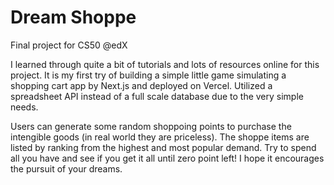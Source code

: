 # Dream Shoppe

Final project for CS50 @edX

I learned through quite a bit of tutorials and lots of resources online for this project.
It is my first try of building a simple little game simulating a shopping cart app by Next.js and deployed on Vercel.
Utilized a spreadsheet API instead of a full scale database due to the very simple needs.

Users can generate some random shoppoing points to purchase the intengible goods (in real world they are priceless).
The shoppe items are listed by ranking from the highest and most popular demand.
Try to spend all you have and see if you get it all until zero point left!
I hope it encourages the pursuit of your dreams.